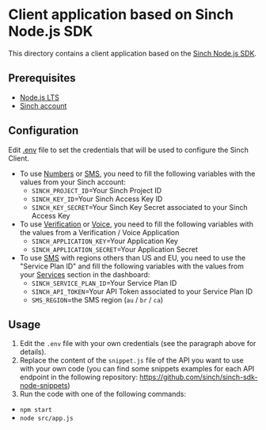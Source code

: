 # Client application based on Sinch Node.js SDK

This directory contains a client application based on the [Sinch Node.js SDK](https://github.com/sinch/sinch-sdk-node).

## Prerequisites

 - [Node.js LTS](https://nodejs.org/en)
 - [Sinch account](https://dashboard.sinch.com/)

## Configuration

Edit [.env](.env) file to set the credentials that will be used to configure the Sinch Client.
 - To use [Numbers](https://developers.sinch.com/docs/numbers/) or [SMS](https://developers.sinch.com/docs/sms/), you need to fill the following variables with the values from your Sinch account:
   - `SINCH_PROJECT_ID`=Your Sinch Project ID
   - `SINCH_KEY_ID`=Your Sinch Access Key ID
   - `SINCH_KEY_SECRET`=Your Sinch Key Secret associated to your Sinch Access Key
 - To use [Verification](https://developers.sinch.com/docs/verification/) or [Voice](https://developers.sinch.com/docs/voice/), you need to fill the following variables with the values from a Verification / Voice Application
   - `SINCH_APPLICATION_KEY`=Your Application Key
   - `SINCH_APPLICATION_SECRET`=Your Application Secret
 - To use [SMS](https://developers.sinch.com/docs/sms/) with regions others than US and EU, you need to use the "Service Plan ID" and fill the following variables with the values from your [Services](https://dashboard.sinch.com/sms/api/services) section in the dashboard:
   - `SINCH_SERVICE_PLAN_ID`=Your Service Plan ID
   - `SINCH_API_TOKEN`=Your API Token associated to your Service Plan ID
   - `SMS_REGION`=the SMS region (`au` / `br` / `ca`)

## Usage

1. Edit the `.env` file with your own credentials (see the paragraph above for details).
2. Replace the content of the `snippet.js` file of the API you want to use with your own code (you can find some snippets examples for each API endpoint in the following repository: https://github.com/sinch/sinch-sdk-node-snippets)
3. Run the code with one of the following commands:
  - `npm start`
  - `node src/app.js`
